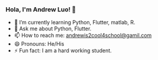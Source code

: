 ### Hola, I'm Andrew Luo! 👋

- 🌱 I’m currently learning Python, Flutter, matlab, R.
- 💬 Ask me about Python, Flutter.
- 📫 How to reach me: andrewis2cool4school@gamil.com
- 😄 Pronouns: He/His
- ⚡ Fun fact: I am a hard working student.

